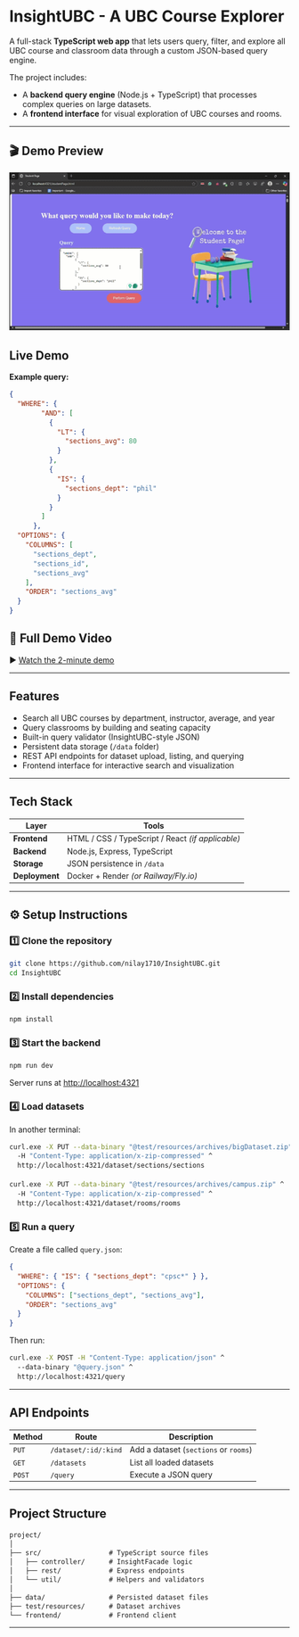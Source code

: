 # InsightUBC - A UBC Course Explorer

A full-stack **TypeScript web app** that lets users query, filter, and explore all UBC course and classroom data through a custom JSON-based query engine.

The project includes:
- A **backend query engine** (Node.js + TypeScript) that processes complex queries on large datasets.
- A **frontend interface** for visual exploration of UBC courses and rooms.

---

## 🎬 Demo Preview

![UBC Course Explorer Demo](gif.gif)


##  Live Demo


**Example query:**
```json
{
  "WHERE": {
        "AND": [
          {
            "LT": {
              "sections_avg": 80
            }
          },
          {
            "IS": {
              "sections_dept": "phil"
            }
          }
        ]
      },
  "OPTIONS": {
    "COLUMNS": [
      "sections_dept",
      "sections_id",
      "sections_avg"
    ],
    "ORDER": "sections_avg"
  }
}

```
## 🎥 Full Demo Video

▶️ [Watch the 2-minute demo](https://drive.google.com/file/d/1yJBpFkY0_vYoaI6qGXkgVxOIYJxVRLXP/view?usp=sharing)

---

## Features

-  Search all UBC courses by department, instructor, average, and year  
-  Query classrooms by building and seating capacity  
-  Built-in query validator (InsightUBC-style JSON)  
-  Persistent data storage (`/data` folder)  
-  REST API endpoints for dataset upload, listing, and querying  
-  Frontend interface for interactive search and visualization  

---

## Tech Stack

| Layer | Tools |
|-------|-------|
| **Frontend** | HTML / CSS / TypeScript / React *(if applicable)* |
| **Backend** | Node.js, Express, TypeScript |
| **Storage** | JSON persistence in `/data` |
| **Deployment** | Docker + Render *(or Railway/Fly.io)* |

---

## ⚙️ Setup Instructions

### 1️⃣ Clone the repository
```bash
git clone https://github.com/nilay1710/InsightUBC.git
cd InsightUBC
```

### 2️⃣ Install dependencies
```bash
npm install
```

### 3️⃣ Start the backend
```bash
npm run dev
```
Server runs at [http://localhost:4321](http://localhost:4321)

### 4️⃣ Load datasets
In another terminal:
```bash
curl.exe -X PUT --data-binary "@test/resources/archives/bigDataset.zip" ^
  -H "Content-Type: application/x-zip-compressed" ^
  http://localhost:4321/dataset/sections/sections

curl.exe -X PUT --data-binary "@test/resources/archives/campus.zip" ^
  -H "Content-Type: application/x-zip-compressed" ^
  http://localhost:4321/dataset/rooms/rooms
```

### 5️⃣ Run a query
Create a file called `query.json`:
```json
{
  "WHERE": { "IS": { "sections_dept": "cpsc*" } },
  "OPTIONS": {
    "COLUMNS": ["sections_dept", "sections_avg"],
    "ORDER": "sections_avg"
  }
}
```
Then run:
```bash
curl.exe -X POST -H "Content-Type: application/json" ^
  --data-binary "@query.json" ^
  http://localhost:4321/query
```

---

## API Endpoints

| Method | Route | Description |
|--------|-------|--------------|
| `PUT` | `/dataset/:id/:kind` | Add a dataset (`sections` or `rooms`) |
| `GET` | `/datasets` | List all loaded datasets |
| `POST` | `/query` | Execute a JSON query |

---

## Project Structure
```
project/
│
├── src/                 # TypeScript source files
│   ├── controller/      # InsightFacade logic
│   ├── rest/            # Express endpoints
│   └── util/            # Helpers and validators
│
├── data/                # Persisted dataset files
├── test/resources/      # Dataset archives
└── frontend/            # Frontend client
```

---



